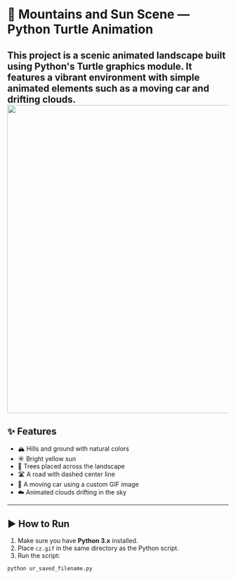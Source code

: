 # 🌄 Mountains and Sun Scene — Python Turtle Animation

This project is a scenic animated landscape built using Python's Turtle graphics module. It features a vibrant environment with simple animated elements such as a moving car and drifting clouds.
<img src="" width="700"/>
---

## ✨ Features

- 🏔️ Hills and ground with natural colors  
- ☀️ Bright yellow sun  
- 🌳 Trees placed across the landscape  
- 🛣️ A road with dashed center line  
- 🚗 A moving car using a custom GIF image  
- ☁️ Animated clouds drifting in the sky  

---

## ▶️ How to Run

1. Make sure you have **Python 3.x** installed.
2. Place `cz.gif` in the same directory as the Python script.
3. Run the script:

```bash
python ur_saved_filename.py
